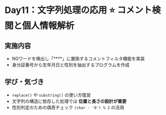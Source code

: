 # Day11：文字列処理の応用 ⭐ コメント検閲と個人情報解析

## 実施内容
- NGワードを検出し「****」に置換するコメントフィルタ機能を実装
- 身分証番号から生年月日と性別を抽出するプログラムを作成

## 学び・気づき
- `replace()` や `substring()` の使い方復習
- 文字列の構造に依存した処理では **位置と長さの設計が重要**
- 性別判定のための偶奇チェック `(char - '0') % 2` の活用
